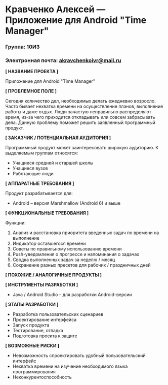 # Кравченко Алексей — Приложение для Android "Time Manager"
### Группа: 10И3
### Электронная почта: akravchenkoivr@mail.ru
**[ НАЗВАНИЕ ПРОЕКТА ]**

Приложение для Android "Time Manager"

**[ ПРОБЛЕМНОЕ ПОЛЕ ]**

Сегодня количество дел, необходимых делать ежедневно возросло. Часто бывает нехватка времени на осуществление планов, выполнение работы и даже отдых. Люди зачастую неправильно распределяют время, из-за чего приходится откладывать или совсем забрасывать дела. Данную проблему поможет решить заявленный программный продукт.

**[ ЗАКАЗЧИК / ПОТЕНЦИАЛЬНАЯ АУДИТОРИЯ ]**

Программный продукт может заинтересовать широкую аудиторию. К выделяемым группам относятся:

* Учащиеся средней и старшей школы
* Учащиеся вузов
* Работающие люди

**[ АППАРАТНЫЕ ТРЕБОВАНИЯ ]** 

Продукт разрабатывается для:
* Android – версия Marshmallow (Android 6) и выше

**[ ФУНКЦИОНАЛЬНЫЕ ТРЕБОВАНИЯ ]**

Функции:
1. Анализ и расстановка приоритета введенных задач по времени на выполнение
2. Индикатор оставшегося времени
3. Советы по правильному использованию времени
4. Push-уведомления о прогрессе и напоминания о задачах
5. Сводка выполненных задач за неделю / месяц
6. Сохранение разных пресетов для рабочих / праздничных дней

**[ ПОХОЖИЕ / АНАЛОГИЧНЫЕ ПРОДУКТЫ ]**

**[ ИНСТРУМЕНТЫ РАЗРАБОТКИ ]**

*	Java / Android Studio – для разработки Android-версии

**[ ЭТАПЫ РАЗРАБОТКИ ]**

*	Разработка пользовательских сценариев
*	Проектирование интерфейса
*	Запуск продукта
*	Тестирование, отладка
*	Подготовка проекта к защите

**[ ВОЗМОЖНЫЕ РИСКИ ]**

*	Невозможность спроектировать удобный пользовательский интерфейс
*	Нехватка времени на изучение необходимого языка программирования
* Неконкурентоспособность
